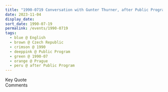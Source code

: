 ```yaml
---
title: "1990-0719 Conversation with Gunter Thurner, after Public Program, House, Prague, Czech Republic"
date: 2023-11-04
display_date: 
sort_date: 1990-07-19
permalink: /events/1990-0719
tags:
  - blue @ English
  - brown @ Czech Republic
  - crimson @ 1990
  - deeppink @ Public Program
  - green @ 1990-07
  - orange @ Prague
  - peru @ after Public Program
---
```


<wave-list>
  <list-title color="green" width="75">Key Quote</list-title>
  <list-item color="BlanchedAlmond"  width="200"></list-item>
  <list-item color="Lavender"></list-item>
  <list-item color="BlanchedAlmond"></list-item>
</wave-list>

<br>

<wave-list>
  <list-title color="green" width="75">Comments</list-title>
  <list-item color="BlanchedAlmond"  width="200"></list-item>
  <list-item color="Lavender"></list-item>
  <list-item color="BlanchedAlmond"></list-item>
</wave-list>